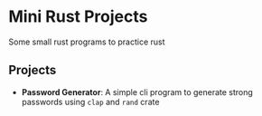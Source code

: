 # Mini Rust Projects

Some small rust programs to practice rust

## Projects

- **Password Generator**: A simple cli program to generate strong passwords using `clap` and `rand` crate